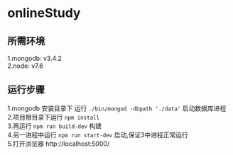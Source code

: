 # onlineStudy

## 所需环境
1.mongodb: v3.4.2    
2.node: v7.6

## 运行步骤
1.mongodb 安装目录下 运行 ```./bin/mongod -dbpath './data'``` 启动数据库进程    
2.项目根目录下运行 ```npm install```                
3.再运行 ```npm run build-dev``` 构建      
4.另一进程中运行 ```npm run start-dev``` 启动,保证3中进程正常运行       
5.打开浏览器 http://localhost:5000/    
